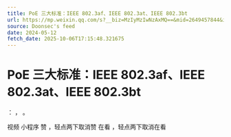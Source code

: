```yaml
---
title: PoE 三大标准：IEEE 802.3af、IEEE 802.3at、IEEE 802.3bt
url: https://mp.weixin.qq.com/s?__biz=MzIyMzIwNzAxMQ==&mid=2649457844&idx=1&sn=637be1d6c0391e043ec368e51911221e
source: Doonsec's feed
date: 2024-05-12
fetch_date: 2025-10-06T17:15:48.321675
---
```


# PoE 三大标准：IEEE 802.3af、IEEE 802.3at、IEEE 802.3bt

：
，
。

视频
小程序
赞
，轻点两下取消赞
在看
，轻点两下取消在看